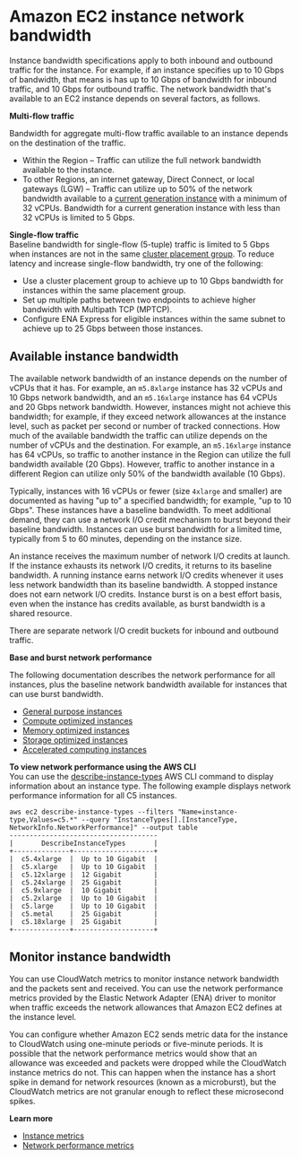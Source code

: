 # Amazon EC2 instance network bandwidth<a name="ec2-instance-network-bandwidth"></a>

Instance bandwidth specifications apply to both inbound and outbound traffic for the instance\. For example, if an instance specifies up to 10 Gbps of bandwidth, that means is has up to 10 Gbps of bandwidth for inbound traffic, and 10 Gbps for outbound traffic\. The network bandwidth that's available to an EC2 instance depends on several factors, as follows\.

**Multi\-flow traffic**

Bandwidth for aggregate multi\-flow traffic available to an instance depends on the destination of the traffic\.
+ Within the Region – Traffic can utilize the full network bandwidth available to the instance\.
+ To other Regions, an internet gateway, Direct Connect, or local gateways \(LGW\) – Traffic can utilize up to 50% of the network bandwidth available to a [current generation instance](instance-types.md#current-gen-instances) with a minimum of 32 vCPUs\. Bandwidth for a current generation instance with less than 32 vCPUs is limited to 5 Gbps\.

**Single\-flow traffic**  
Baseline bandwidth for single\-flow \(5\-tuple\) traffic is limited to 5 Gbps when instances are not in the same [cluster placement group](placement-groups.md#placement-groups-cluster)\. To reduce latency and increase single\-flow bandwidth, try one of the following:
+ Use a cluster placement group to achieve up to 10 Gbps bandwidth for instances within the same placement group\.
+ Set up multiple paths between two endpoints to achieve higher bandwidth with Multipath TCP \(MPTCP\)\.
+ Configure ENA Express for eligible instances within the same subnet to achieve up to 25 Gbps between those instances\.

## Available instance bandwidth<a name="available-instance-bandwidth"></a>

The available network bandwidth of an instance depends on the number of vCPUs that it has\. For example, an `m5.8xlarge` instance has 32 vCPUs and 10 Gbps network bandwidth, and an `m5.16xlarge` instance has 64 vCPUs and 20 Gbps network bandwidth\. However, instances might not achieve this bandwidth; for example, if they exceed network allowances at the instance level, such as packet per second or number of tracked connections\. How much of the available bandwidth the traffic can utilize depends on the number of vCPUs and the destination\. For example, an `m5.16xlarge` instance has 64 vCPUs, so traffic to another instance in the Region can utilize the full bandwidth available \(20 Gbps\)\. However, traffic to another instance in a different Region can utilize only 50% of the bandwidth available \(10 Gbps\)\.

Typically, instances with 16 vCPUs or fewer \(size `4xlarge` and smaller\) are documented as having "up to" a specified bandwidth; for example, "up to 10 Gbps"\. These instances have a baseline bandwidth\. To meet additional demand, they can use a network I/O credit mechanism to burst beyond their baseline bandwidth\. Instances can use burst bandwidth for a limited time, typically from 5 to 60 minutes, depending on the instance size\.

An instance receives the maximum number of network I/O credits at launch\. If the instance exhausts its network I/O credits, it returns to its baseline bandwidth\. A running instance earns network I/O credits whenever it uses less network bandwidth than its baseline bandwidth\. A stopped instance does not earn network I/O credits\. Instance burst is on a best effort basis, even when the instance has credits available, as burst bandwidth is a shared resource\.

There are separate network I/O credit buckets for inbound and outbound traffic\.

**Base and burst network performance**

The following documentation describes the network performance for all instances, plus the baseline network bandwidth available for instances that can use burst bandwidth\.
+ [General purpose instances](general-purpose-instances.md#general-purpose-network-performance)
+ [Compute optimized instances](compute-optimized-instances.md)
+ [Memory optimized instances](memory-optimized-instances.md)
+ [Storage optimized instances](storage-optimized-instances.md)
+ [Accelerated computing instances](accelerated-computing-instances.md#gpu-network-performance)

**To view network performance using the AWS CLI**  
You can use the [describe\-instance\-types](https://docs.aws.amazon.com/cli/latest/reference/ec2/describe-instance-types.html) AWS CLI command to display information about an instance type\. The following example displays network performance information for all C5 instances\.

```
aws ec2 describe-instance-types --filters "Name=instance-type,Values=c5.*" --query "InstanceTypes[].[InstanceType, NetworkInfo.NetworkPerformance]" --output table
-------------------------------------
|       DescribeInstanceTypes       |
+--------------+--------------------+
|  c5.4xlarge  |  Up to 10 Gigabit  |
|  c5.xlarge   |  Up to 10 Gigabit  |
|  c5.12xlarge |  12 Gigabit        |
|  c5.24xlarge |  25 Gigabit        |
|  c5.9xlarge  |  10 Gigabit        |
|  c5.2xlarge  |  Up to 10 Gigabit  |
|  c5.large    |  Up to 10 Gigabit  |
|  c5.metal    |  25 Gigabit        |
|  c5.18xlarge |  25 Gigabit        |
+--------------+--------------------+
```

## Monitor instance bandwidth<a name="monitor-instance-bandwidth"></a>

You can use CloudWatch metrics to monitor instance network bandwidth and the packets sent and received\. You can use the network performance metrics provided by the Elastic Network Adapter \(ENA\) driver to monitor when traffic exceeds the network allowances that Amazon EC2 defines at the instance level\.

You can configure whether Amazon EC2 sends metric data for the instance to CloudWatch using one\-minute periods or five\-minute periods\. It is possible that the network performance metrics would show that an allowance was exceeded and packets were dropped while the CloudWatch instance metrics do not\. This can happen when the instance has a short spike in demand for network resources \(known as a microburst\), but the CloudWatch metrics are not granular enough to reflect these microsecond spikes\.

**Learn more**
+ [Instance metrics](viewing_metrics_with_cloudwatch.md#ec2-cloudwatch-metrics)
+ [Network performance metrics](monitoring-network-performance-ena.md)